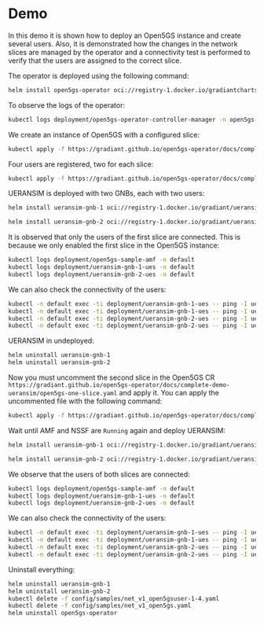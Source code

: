 # Demo

In this demo it is shown how to deploy an Open5GS instance and create several users. Also, it is demonstrated how the changes in the network slices are managed by the operator and a connectivity test is performed to verify that the users are assigned to the correct slice.

The operator is deployed using the following command:
```bash
helm install open5gs-operator oci://registry-1.docker.io/gradiantcharts/open5gs-operator --version 1.0.0
```
To observe the logs of the operator:
```bash
kubectl logs deployment/open5gs-operator-controller-manager -n open5gs-operator-system -f
```
We create an instance of Open5GS with a configured slice:
```bash
kubectl apply -f https://gradiant.github.io/open5gs-operator/docs/complete-demo-ueransim/open5gs-one-slice.yaml
```
Four users are registered, two for each slice:
```bash
kubectl apply -f https://gradiant.github.io/open5gs-operator/docs/complete-demo-ueransim/open5gs-users.yaml
```
UERANSIM is deployed with two GNBs, each with two users:
```bash
helm install ueransim-gnb-1 oci://registry-1.docker.io/gradiant/ueransim-gnb --version 0.2.6 --values https://gradiant.github.io/open5gs-operator/docs/complete-demo-ueransim/gnb-1-values.yaml

helm install ueransim-gnb-2 oci://registry-1.docker.io/gradiant/ueransim-gnb --version 0.2.6 --values https://gradiant.github.io/open5gs-operator/docs/complete-demo-ueransim/gnb-2-values.yaml
```

It is observed that only the users of the first slice are connected. This is because we only enabled the first slice in the Open5GS instance:
```bash
kubectl logs deployment/open5gs-sample-amf -n default
kubectl logs deployment/ueransim-gnb-1-ues -n default
kubectl logs deployment/ueransim-gnb-2-ues -n default

```
We can also check the connectivity of the users:
```bash
kubectl -n default exec -ti deployment/ueransim-gnb-1-ues -- ping -I uesimtun0 gradiant.org
kubectl -n default exec -ti deployment/ueransim-gnb-1-ues -- ping -I uesimtun1 gradiant.org
kubectl -n default exec -ti deployment/ueransim-gnb-2-ues -- ping -I uesimtun0 gradiant.org
kubectl -n default exec -ti deployment/ueransim-gnb-2-ues -- ping -I uesimtun1 gradiant.org
```
UERANSIM in undeployed:
```bash
helm uninstall ueransim-gnb-1
helm uninstall ueransim-gnb-2
```
Now you must uncomment the second slice in the Open5GS CR `https://gradiant.github.io/open5gs-operator/docs/complete-demo-ueransim/open5gs-one-slice.yaml` and apply it. You can apply the uncommented file with the following command:
```bash
kubectl apply -f https://gradiant.github.io/open5gs-operator/docs/complete-demo-ueransim/open5gs-one-slice-uncommented.yaml
```
Wait until AMF and NSSF are `Running` again and deploy UERANSIM:
```bash
helm install ueransim-gnb-1 oci://registry-1.docker.io/gradiant/ueransim-gnb --version 0.2.6 --values https://gradiant.github.io/open5gs-operator/docs/complete-demo-ueransim/gnb-1-values.yaml

helm install ueransim-gnb-2 oci://registry-1.docker.io/gradiant/ueransim-gnb --version 0.2.6 --values https://gradiant.github.io/open5gs-operator/docs/complete-demo-ueransim/gnb-2-values.yaml
```
We observe that the users of both slices are connected:
```bash
kubectl logs deployment/open5gs-sample-amf -n default
kubectl logs deployment/ueransim-gnb-1-ues -n default
kubectl logs deployment/ueransim-gnb-2-ues -n default
```
We can also check the connectivity of the users:
```bash
kubectl -n default exec -ti deployment/ueransim-gnb-1-ues -- ping -I uesimtun0 gradiant.org
kubectl -n default exec -ti deployment/ueransim-gnb-1-ues -- ping -I uesimtun1 gradiant.org
kubectl -n default exec -ti deployment/ueransim-gnb-2-ues -- ping -I uesimtun0 gradiant.org
kubectl -n default exec -ti deployment/ueransim-gnb-2-ues -- ping -I uesimtun1 gradiant.org
```

Uninstall everything:
```bash
helm uninstall ueransim-gnb-1
helm uninstall ueransim-gnb-2
kubectl delete -f config/samples/net_v1_open5gsuser-1-4.yaml
kubectl delete -f config/samples/net_v1_open5gs.yaml
helm uninstall open5gs-operator
```